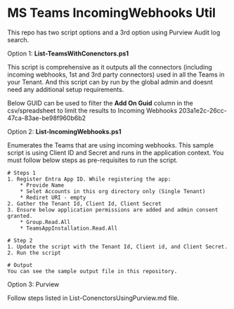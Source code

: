 # MS Teams IncomingWebhooks Util

This repo has two script options and a 3rd option using Purview Audit log search.

Option 1: **List-TeamsWithConenctors.ps1**

This script is comprehensive as it outputs all the connectors (including incoming webhooks, 1st and 3rd party connectors) used in all the Teams in your Tenant. And this script can by run by the global admin and doesnt need any additional setup requirements.

Below GUID can be used to filter the **Add On Guid** column in the csv/spreadsheet to limit the results to Incoming Webhooks
203a1e2c-26cc-47ca-83ae-be98f960b6b2



Option 2: **List-IncomingWebhooks.ps1**

Enumerates the Teams that are using incoming webhooks. This sample script is using Client ID and Secret and runs in the application context. You must follow below steps as pre-requisites to run the script.

    # Steps 1
    1. Register Entra App ID. While registering the app:
        * Provide Name
        * Selet Accounts in this org directory only (Single Tenant)
        * Rediret URI - empty
    2. Gather the Tenant Id, Client Id, Client Secret
    3. Ensure below application permissions are added and admin consent granted.
        * Group.Read.All
        * TeamsAppInstallation.Read.All

    # Step 2
    1. Update the script with the Tenant Id, Client id, and Client Secret.
    2. Run the script

    # Output
    You can see the sample output file in this repository. 

Option 3: Purview

Follow steps listed in List-ConenctorsUsingPurview.md file.